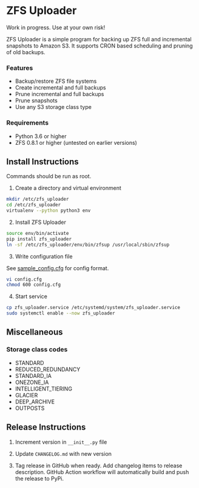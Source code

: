 # ZFS Uploader
Work in progress. Use at your own risk!

ZFS Uploader is a simple program for backing up ZFS full and incremental 
snapshots to Amazon S3. It supports CRON based scheduling and pruning of 
old backups.

### Features
- Backup/restore ZFS file systems
- Create incremental and full backups
- Prune incremental and full backups
- Prune snapshots
- Use any S3 storage class type

### Requirements
- Python 3.6 or higher
- ZFS 0.8.1 or higher (untested on earlier versions)

## Install Instructions
Commands should be run as root.

1. Create a directory and virtual environment
```bash
mkdir /etc/zfs_uploader
cd /etc/zfs_uploader
virtualenv --python python3 env
```

2. Install ZFS Uploader
```bash
source env/bin/activate
pip install zfs_uploader
ln -sf /etc/zfs_uploader/env/bin/zfsup /usr/local/sbin/zfsup
```

3. Write configuration file

See [sample_config.cfg](sample_config.cfg) for config format.
```bash
vi config.cfg
chmod 600 config.cfg
```

4. Start service
```bash
cp zfs_uploader.service /etc/systemd/system/zfs_uploader.service
sudo systemctl enable --now zfs_uploader
```

## Miscellaneous
### Storage class codes
- STANDARD
- REDUCED_REDUNDANCY
- STANDARD_IA
- ONEZONE_IA
- INTELLIGENT_TIERING
- GLACIER
- DEEP_ARCHIVE
- OUTPOSTS

## Release Instructions
1. Increment version in `__init__.py` file

2. Update `CHANGELOG.md` with new version

3. Tag release in GitHub when ready. Add changelog items to release 
   description. GitHub Action workflow will automatically build and push 
   the release to PyPi.
